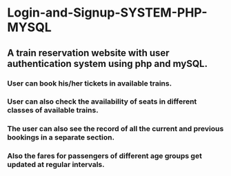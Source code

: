 # Login-and-Signup-SYSTEM-PHP-MYSQL
## A train reservation website with user authentication system using php and mySQL.
### User can book his/her tickets in available trains.
### User can also check the availability of seats in different classes of available trains.
### The user can also see the record of all the current and previous bookings in a separate section.
### Also the fares for passengers of different age groups get updated at regular intervals.
